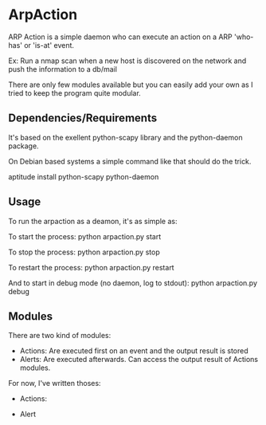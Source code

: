 ArpAction
=========

ARP Action is a simple daemon who can execute an
action on a ARP 'who-has' or 'is-at' event.

Ex: Run a nmap scan when a new host is discovered
on the network and push the information to a db/mail

There are only few modules available but you can
easily add your own as I tried to keep the program
quite modular.


Dependencies/Requirements
-------------------------
It's based on the exellent python-scapy library and 
the python-daemon package.

On Debian based systems a simple command like that 
should do the trick.

  aptitude install python-scapy python-daemon 


Usage
-----
To run the arpaction as a deamon, it's as simple as:

To start the process:
  python arpaction.py start

To stop the process:
  python arpaction.py stop

To restart the process:
  python arpaction.py restart

And to start in debug mode (no daemon, log to stdout):
  python arpaction.py debug


Modules
-------

There are two kind of modules:
  - Actions: Are executed first on an event and the 
output result is stored
  - Alerts: Are executed afterwards. Can access the
output result of Actions modules.

For now, I've written thoses:
  - Actions:

  - Alert
